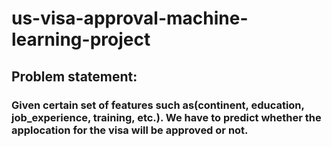 # us-visa-approval-machine-learning-project
## Problem statement:
### Given certain set of features such as(continent, education, job_experience, training, etc.). We have to predict whether the applocation for the visa will be approved or not.
